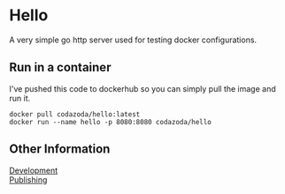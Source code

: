 # Hello

A very simple go http server used for testing docker configurations.

## Run in a container

I've pushed this code to dockerhub so you can simply pull the image and run it.

```
docker pull codazoda/hello:latest
docker run --name hello -p 8080:8080 codazoda/hello
```

## Other Information

[Development](develop.md)  
[Publishing](publish.md)  
